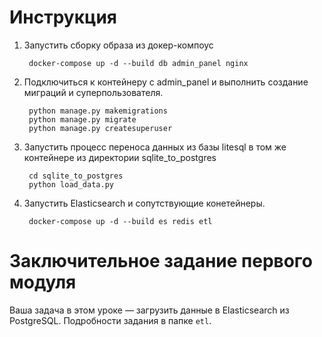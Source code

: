# Инструкция

1. Запустить сборку образа из докер-компоус

        docker-compose up -d --build db admin_panel nginx


2. Подключиться к контейнеру с admin_panel и выполнить создание миграций и суперпользователя.

        python manage.py makemigrations
        python manage.py migrate
        python manage.py createsuperuser

3. Запустить процесс переноса данных из базы litesql в том же контейнере из директории sqlite_to_postgres

        cd sqlite_to_postgres
        python load_data.py

4. Запустить Elasticsearch и сопутствующие конетейнеры.

        docker-compose up -d --build es redis etl

# Заключительное задание первого модуля

Ваша задача в этом уроке — загрузить данные в Elasticsearch из PostgreSQL. Подробности задания в папке `etl`.

